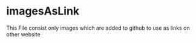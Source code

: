 # imagesAsLink
This File consist only images which are added to github to use as links on other website
